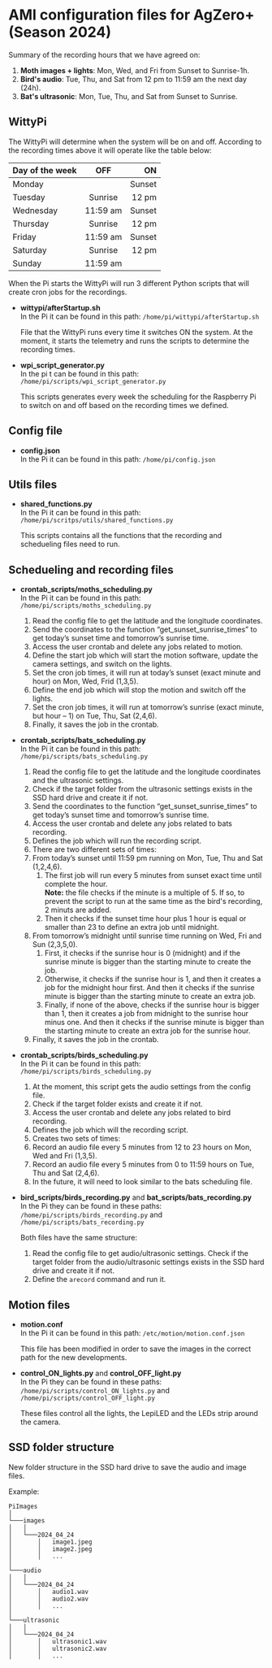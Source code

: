 # AMI configuration files for AgZero+ (Season 2024)

Summary of the recording hours that we have agreed on:

1. **Moth images + lights**: Mon, Wed, and Fri from Sunset to Sunrise-1h.
2. **Bird's audio**: Tue, Thu, and Sat from 12 pm to 11:59 am the next day (24h).
3. **Bat's ultrasonic**: Mon, Tue, Thu, and Sat from Sunset to Sunrise.

## WittyPi

The WittyPi will determine when the system will be on and off. According to the recording times above it will operate like the table below:

| Day of the week   | OFF      | ON     |
| :---------------- | :------: | -----: |
| Monday            |          | Sunset |
| Tuesday           | Sunrise  | 12 pm  |
| Wednesday         | 11:59 am | Sunset |
| Thursday          | Sunrise  | 12 pm  |
| Friday            | 11:59 am | Sunset |
| Saturday          | Sunrise  | 12 pm  |
| Sunday            | 11:59 am |        |

When the Pi starts the WittyPi will run 3 different Python scripts that will create cron jobs for the recordings.

- **wittypi/afterStartup.sh**  
  In the Pi it can be found in this path: ```/home/pi/wittypi/afterStartup.sh```
  
  File that the WittyPi runs every time it switches ON the system. At the moment, it starts the telemetry and runs the scripts to determine the recording times.

- **wpi_script_generator.py**  
  In the pi t can be found in this path: ```/home/pi/scripts/wpi_script_generator.py```

  This scripts generates every week the scheduling for the Raspberry Pi to switch on and off based on the recording times we defined. 

## Config file

- **config.json**  
  In the Pi it can be found in this path: ```/home/pi/config.json```

## Utils files

- **shared_functions.py**  
  In the Pi it can be found in this path: ```/home/pi/scritps/utils/shared_functions.py```

  This scripts contains all the functions that the recording and schedueling files need to run.

## Schedueling and recording files

- **crontab_scripts/moths_scheduling.py**  
  In the Pi it can be found in this path: ```/home/pi/scripts/moths_scheduling.py```

  1. Read the config file to get the latitude and the longitude coordinates.
  2. Send the coordinates to the function “get_sunset_sunrise_times” to get today’s sunset time and tomorrow’s sunrise time.
  3. Access the user crontab and delete any jobs related to motion.
  4. Define the start job which will start the motion software, update the camera settings, and switch on the lights.
  5. Set the cron job times, it will run at today’s sunset (exact minute and hour) on Mon, Wed, Frid (1,3,5).
  6. Define the end job which will stop the motion and switch off the lights.
  7. Set the cron job times, it will run at tomorrow’s sunrise (exact minute, but hour – 1) on Tue, Thu, Sat (2,4,6).
  8. Finally, it saves the job in the crontab.

- **crontab_scripts/bats_scheduling.py**  
  In the Pi it can be found in this path: ```/home/pi/scripts/bats_scheduling.py```

  1. Read the config file to get the latitude and the longitude coordinates and the ultrasonic settings.
  2. Check if the target folder from the ultrasonic settings exists in the SSD hard drive and create it if not.
  3. Send the coordinates to the function “get_sunset_sunrise_times” to get today’s sunset time and tomorrow’s sunrise time.
  4. Access the user crontab and delete any jobs related to bats recording.
  5. Defines the job which will run the recording script.
  6. There are two different sets of times:
    1. From today’s sunset until 11:59 pm running on Mon, Tue, Thu and Sat (1,2,4,6).
        1. The first job will run every 5 minutes from sunset exact time until complete the hour.  
          **Note:** the file checks if the minute is a multiple of 5. If so, to prevent the script to run at the same time as the bird's recording, 2 minuts are added.  
        2. Then it checks if the sunset time hour plus 1 hour is equal or smaller than 23 to define an extra job until midnight.
    2. From tomorrow’s midnight until sunrise time running on Wed, Fri and Sun (2,3,5,0).
        1. First, it checks if the sunrise hour is 0 (midnight) and if the sunrise minute is bigger than the starting minute to create the job.
        2. Otherwise, it checks if the sunrise hour is 1, and then it creates a job for the midnight hour first. And then it checks if the sunrise minute is bigger than the starting minute to create an extra job.
        3. Finally, if none of the above, checks if the sunrise hour is bigger than 1, then it creates a job from midnight to the sunrise hour minus one. And then it checks if the sunrise minute is bigger than the starting minute to create an extra job for the sunrise hour.
  7. Finally, it saves the job in the crontab.

- **crontab_scripts/birds_scheduling.py**  
  In the Pi it can be found in this path: ```/home/pi/scripts/birds_scheduling.py```

  1. At the moment, this script gets the audio settings from the config file.
  2. Check if the target folder exists and create it if not.
  3. Access the user crontab and delete any jobs related to bird recording.
  4. Defines the job which will the recording script.
  5. Creates two sets of times:
    1. Record an audio file every 5 minutes from 12 to 23 hours on Mon, Wed and Fri (1,3,5).
    2. Record an audio file every 5 minutes from 0 to 11:59 hours on Tue, Thu and Sat (2,4,6).
  6. In the future, it will need to look similar to the bats scheduling file.

- **bird_scripts/birds_recording.py** and **bat_scripts/bats_recording.py**  
  In the Pi they can be found in these paths: ```/home/pi/scripts/birds_recording.py``` and ```/home/pi/scripts/bats_recording.py```
  
  Both files have the same structure:
  1. Read the config file to get audio/ultrasonic settings. Check if the target folder from the audio/ultrasonic settings exists in the SSD hard drive and create it if not.
  2. Define the ```arecord``` command and run it.

## Motion files
- **motion.conf**  
  In the Pi it can be found in this path: ```/etc/motion/motion.conf.json```

  This file has been modified in order to save the images in the correct path for the new developments. 

- **control_ON_lights.py** and **control_OFF_light.py**  
  In the Pi they can be found in these paths: 
  ```/home/pi/scripts/control_ON_lights.py``` and 
  ```/home/pi/scripts/control_OFF_light.py```

  These files control all the lights, the LepiLED and the LEDs strip around the camera.  

## SSD folder structure

New folder structure in the SSD hard drive to save the audio and image files.

Example:
```
PiImages
│
└───images
│   │
│   └───2024_04_24
│       │   image1.jpeg
│       │   image2.jpeg
│       │   ...
│   
└───audio
│   │
│   └───2024_04_24
│       │   audio1.wav
│       │   audio2.wav
│       │   ...
│   
└───ultrasonic
│   │
│   └───2024_04_24
│       │   ultrasonic1.wav
│       │   ultrasonic2.wav
│       │   ...
```